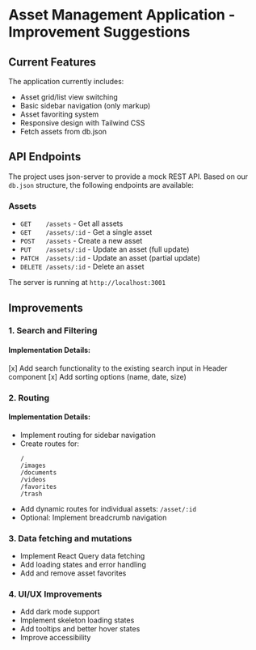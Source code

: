 # Asset Management Application - Improvement Suggestions

## Current Features

The application currently includes:

- Asset grid/list view switching
- Basic sidebar navigation (only markup)
- Asset favoriting system
- Responsive design with Tailwind CSS
- Fetch assets from db.json

## API Endpoints

The project uses json-server to provide a mock REST API. Based on our `db.json` structure, the following endpoints are available:

### Assets

- `GET    /assets` - Get all assets
- `GET    /assets/:id` - Get a single asset
- `POST   /assets` - Create a new asset
- `PUT    /assets/:id` - Update an asset (full update)
- `PATCH  /assets/:id` - Update an asset (partial update)
- `DELETE /assets/:id` - Delete an asset

The server is running at `http://localhost:3001`

## Improvements

### 1. Search and Filtering

#### Implementation Details:

 [x] Add search functionality to the existing search input in Header component
 [x] Add sorting options (name, date, size)

### 2. Routing

#### Implementation Details:

- Implement routing for sidebar navigation
- Create routes for:
  ```
  /
  /images
  /documents
  /videos
  /favorites
  /trash
  ```
- Add dynamic routes for individual assets: `/asset/:id`
- Optional: Implement breadcrumb navigation

### 3. Data fetching and mutations

- Implement React Query data fetching
- Add loading states and error handling
- Add and remove asset favorites

### 4. UI/UX Improvements

- Add dark mode support
- Implement skeleton loading states
- Add tooltips and better hover states
- Improve accessibility
